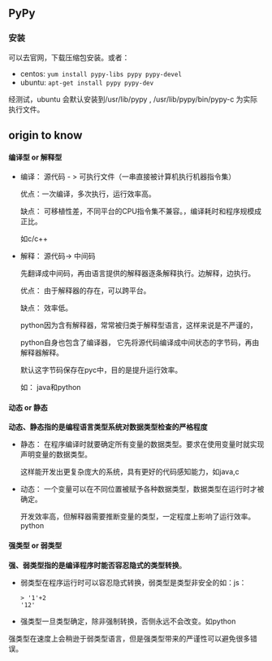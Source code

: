## PyPy

### 安装

可以去官网，下载压缩包安装。或者：

* centos: `yum install pypy-libs pypy pypy-devel`
* ubuntu: `apt-get install pypy pypy-dev`

经测试，ubuntu 会默认安装到/usr/lib/pypy ,  /usr/lib/pypy/bin/pypy-c 为实际执行文件。




## origin to know
#### 编译型 or 解释型

* 编译： 源代码 - > 可执行文件（一串直接被计算机执行机器指令集）

  优点：一次编译，多次执行，运行效率高。

  缺点： 可移植性差，不同平台的CPU指令集不兼容。，编译耗时和程序规模成正比。

  如c/c++

* 解释： 源代码-> 中间码  

  先翻译成中间码，再由语言提供的解释器逐条解释执行。边解释，边执行。

  优点： 由于解释器的存在，可以跨平台。

  缺点： 效率低。

  python因为含有解释器，常常被归类于解释型语言，这样来说是不严谨的， 

  python自身也包含了编译器， 它先将源代码编译成中间状态的字节码，再由解释器解释。

  默认这字节码保存在pyc中，目的是提升运行效率。

  如： java和python


#### 动态 or 静态

**动态、静态指的是编程语言类型系统对数据类型检查的严格程度**

* 静态： 在程序编译时就要确定所有变量的数据类型。要求在使用变量时就实现声明变量的数据类型。

  这样能开发出更复杂庞大的系统，具有更好的代码感知能力，如java,c

* 动态： 一个变量可以在不同位置被赋予各种数据类型，数据类型在运行时才被确定。

  开发效率高，但解释器需要推断变量的类型，一定程度上影响了运行效率。python

#### 强类型 or 弱类型

**强、弱类型指的是编译程序时能否容忍隐式的类型转换**。

* 弱类型在程序运行时可以容忍隐式转换，弱类型是类型非安全的如：js：

  ```
  > '1'+2
  '12'
  ```

* 强类型一旦类型确定，除非强制转换，否侧永远不会改变。如python

强类型在速度上会稍逊于弱类型语言，但是强类型带来的严谨性可以避免很多错误。